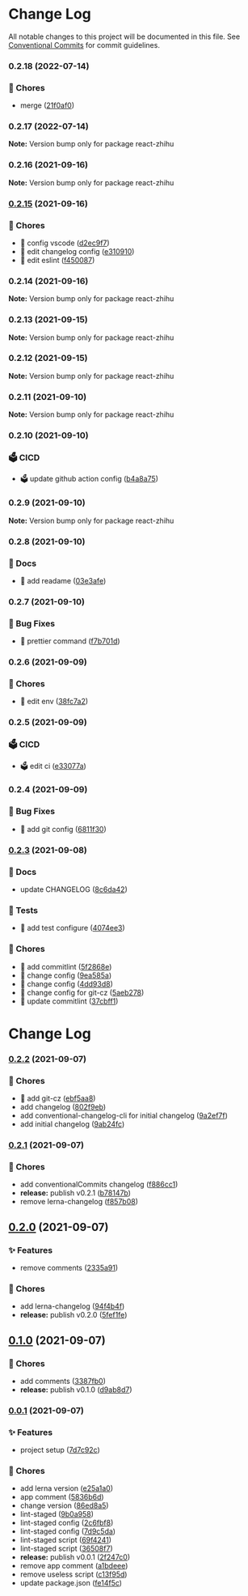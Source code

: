 # Change Log

All notable changes to this project will be documented in this file.
See [Conventional Commits](https://conventionalcommits.org) for commit guidelines.

### 0.2.18 (2022-07-14)


### 🔫 Chores

* merge ([21f0af0](https://github.com/xlx-tutorials/react-zhihu/commit/21f0af0af7c219b35b6317ff2686f7344aa6d135))



### 0.2.17 (2022-07-14)

**Note:** Version bump only for package react-zhihu





### 0.2.16 (2021-09-16)

**Note:** Version bump only for package react-zhihu





### [0.2.15](https://github.com/xlx-tutorials/react-zhihu/compare/v0.2.14...v0.2.15) (2021-09-16)


### 🔫 Chores

* 🔫 config vscode ([d2ec9f7](https://github.com/xlx-tutorials/react-zhihu/commit/d2ec9f780d06b209a9e8e705f4077a8ee4b16beb))
* 🔫 edit changelog config ([e310910](https://github.com/xlx-tutorials/react-zhihu/commit/e310910cd521895f3cb492cb10b850e9c143416d))
* 🔫 edit eslint ([f450087](https://github.com/xlx-tutorials/react-zhihu/commit/f450087274d65a70cdf82330a543c4086e0c0baf))



### 0.2.14 (2021-09-16)

**Note:** Version bump only for package react-zhihu





### 0.2.13 (2021-09-15)

**Note:** Version bump only for package react-zhihu





### 0.2.12 (2021-09-15)

**Note:** Version bump only for package react-zhihu





### 0.2.11 (2021-09-10)

**Note:** Version bump only for package react-zhihu





### 0.2.10 (2021-09-10)


### 🗳️ CICD

* 🗳️ update github action config ([b4a8a75](https://github.com/xlx-tutorials/react-zhihu/commit/b4a8a75452bdcf9eea732d269e1b80ed5213d279))



### 0.2.9 (2021-09-10)

**Note:** Version bump only for package react-zhihu





### 0.2.8 (2021-09-10)


### 📝 Docs

* 📝 add readame ([03e3afe](https://github.com/xlx-tutorials/react-zhihu/commit/03e3afe1167bde65a30f0d062e7a34dc2bb479ca))



### 0.2.7 (2021-09-10)


### 🐛 Bug Fixes

* 🐛 prettier command ([f7b701d](https://github.com/xlx-tutorials/react-zhihu/commit/f7b701dae4cff7e36d923439208a6f1f7949ddbc))



### 0.2.6 (2021-09-09)


### 🔫 Chores

* 🔫 edit env ([38fc7a2](https://github.com/xlx-tutorials/react-zhihu/commit/38fc7a2c4c5c3559d4bca71567ae10c9cc1365bb))



### 0.2.5 (2021-09-09)


### 🗳️ CICD

* 🗳️ edit ci ([e33077a](https://github.com/xlx-tutorials/react-zhihu/commit/e33077a73966895c45d8950dceb6329993422419))



### 0.2.4 (2021-09-09)


### 🐛 Bug Fixes

* 🐛 add git config ([6811f30](https://github.com/xlx-tutorials/react-zhihu/commit/6811f30f40cd38feabaa24d4c2898717a5cbc502))



### [0.2.3](https://github.com/xlx-tutorials/react-zhihu/compare/v0.2.2...v0.2.3) (2021-09-08)


### 📝 Docs

* update CHANGELOG ([8c6da42](https://github.com/xlx-tutorials/react-zhihu/commit/8c6da42410260865248ca21cb24960e8683570d9))


### 🧪 Tests

* 🧪 add test configure ([4074ee3](https://github.com/xlx-tutorials/react-zhihu/commit/4074ee3347e9033952aadefa193a7440afd9ea71))


### 🔫 Chores

* 🔫 add commitlint ([5f2868e](https://github.com/xlx-tutorials/react-zhihu/commit/5f2868edb59a2d30c4fc1a266ad622cc7795b097))
* 🔫 change config ([9ea585a](https://github.com/xlx-tutorials/react-zhihu/commit/9ea585a81b2be5bc127b27c1a5309b106e4b0529))
* 🔫 change config ([4dd93d8](https://github.com/xlx-tutorials/react-zhihu/commit/4dd93d86094ef4a61977e001e691497d7c1ececc))
* 🔫 change config for git-cz ([5aeb278](https://github.com/xlx-tutorials/react-zhihu/commit/5aeb278da0f4ea11e23f4ce9b1808ba0e90ef232))
* 🔫 update commitlint ([37cbff1](https://github.com/xlx-tutorials/react-zhihu/commit/37cbff1ad01ba5652fdfbd275936c9def14c3e30))



# Change Log

### [0.2.2](https://github.com/xlx-tutorials/react-zhihu/compare/v0.2.1...v0.2.2) (2021-09-07)


### 🔫 Chores

* 🔫 add git-cz ([ebf5aa8](https://github.com/xlx-tutorials/react-zhihu/commit/ebf5aa82f1eace2aca0bbb3ce0612f5767b15ff4))
* add changelog ([802f9eb](https://github.com/xlx-tutorials/react-zhihu/commit/802f9eb99fb8e4bf018d52bd922343cb358801d6))
* add conventional-changelog-cli for initial changelog ([9a2ef7f](https://github.com/xlx-tutorials/react-zhihu/commit/9a2ef7f4d792551b854860995aa727b1fd7e53e4))
* add initial changelog ([9ab24fc](https://github.com/xlx-tutorials/react-zhihu/commit/9ab24fc3bd8dd8c258117c0c518ccdcb398d7bae))

### [0.2.1](https://github.com/xlx-tutorials/react-zhihu/compare/v0.2.0...v0.2.1) (2021-09-07)


### 🔫 Chores

* add conventionalCommits changelog ([f886cc1](https://github.com/xlx-tutorials/react-zhihu/commit/f886cc1e1780dd9763b72f8f930d26256f6e696b))
* **release:** publish v0.2.1 ([b78147b](https://github.com/xlx-tutorials/react-zhihu/commit/b78147b35f1bbd061b6780b235563e67a33effe4))
* remove lerna-changelog ([f857b08](https://github.com/xlx-tutorials/react-zhihu/commit/f857b085d8aad212d8735ef8f5c15986ed4c7293))

## [0.2.0](https://github.com/xlx-tutorials/react-zhihu/compare/v0.1.0...v0.2.0) (2021-09-07)


### ✨ Features

* remove comments ([2335a91](https://github.com/xlx-tutorials/react-zhihu/commit/2335a911e73e8c2489ee1ea001740be2e438baf3))


### 🔫 Chores

* add lerna-changelog ([94f4b4f](https://github.com/xlx-tutorials/react-zhihu/commit/94f4b4fde736d7a26342b7fadb453c1333824dce))
* **release:** publish v0.2.0 ([5fef1fe](https://github.com/xlx-tutorials/react-zhihu/commit/5fef1feadfc958cbf689c73bfe346074f9f3c8d4))

## [0.1.0](https://github.com/xlx-tutorials/react-zhihu/compare/v0.0.1...v0.1.0) (2021-09-07)


### 🔫 Chores

* add comments ([3387fb0](https://github.com/xlx-tutorials/react-zhihu/commit/3387fb0c98e0a0ef43f2087b6b328191a020560a))
* **release:** publish v0.1.0 ([d9ab8d7](https://github.com/xlx-tutorials/react-zhihu/commit/d9ab8d78dd40417f409105e48429691e123183da))

### [0.0.1](https://github.com/xlx-tutorials/react-zhihu/compare/7d7c92c1e0d29abadd06797112c76fa5481fd2a1...v0.0.1) (2021-09-07)


### ✨ Features

* project setup ([7d7c92c](https://github.com/xlx-tutorials/react-zhihu/commit/7d7c92c1e0d29abadd06797112c76fa5481fd2a1))


### 🔫 Chores

* add lerna version ([e25a1a0](https://github.com/xlx-tutorials/react-zhihu/commit/e25a1a01089cdf08f67d1e749ecc4803209c8d00))
* app comment ([5836b6d](https://github.com/xlx-tutorials/react-zhihu/commit/5836b6d6277d408ded934fe9531735faf1c02b42))
* change version ([86ed8a5](https://github.com/xlx-tutorials/react-zhihu/commit/86ed8a58b99590c6bd1ed534e9f64eeb6b3c3919))
* lint-staged ([9b0a958](https://github.com/xlx-tutorials/react-zhihu/commit/9b0a958587b68680b67df6c33fdf832730477ff4))
* lint-staged config ([2c6fbf8](https://github.com/xlx-tutorials/react-zhihu/commit/2c6fbf8080766a9a1075a014ad185041ab944bee))
* lint-staged config ([7d9c5da](https://github.com/xlx-tutorials/react-zhihu/commit/7d9c5da8f79d82de1cc58d095e1547412ae121c9))
* lint-staged script ([69f4241](https://github.com/xlx-tutorials/react-zhihu/commit/69f4241356fe56491c3a02e86dadc61961c7268d))
* lint-staged script ([36508f7](https://github.com/xlx-tutorials/react-zhihu/commit/36508f70867c64058d663ffde118cd4a1f1016a8))
* **release:** publish v0.0.1 ([2f247c0](https://github.com/xlx-tutorials/react-zhihu/commit/2f247c0ce7db0abb84b748dbefa3273aa4633bfd))
* remove app comment ([a1bdeee](https://github.com/xlx-tutorials/react-zhihu/commit/a1bdeee3a92f2b74d6080530edb0d52bb16ab415))
* remove useless script ([c13f95d](https://github.com/xlx-tutorials/react-zhihu/commit/c13f95d82ef8e9c13a4276e521d7af4b837d851a))
* update package.json ([fe14f5c](https://github.com/xlx-tutorials/react-zhihu/commit/fe14f5c1cb56891ec93229a132fdff74120197f9))
